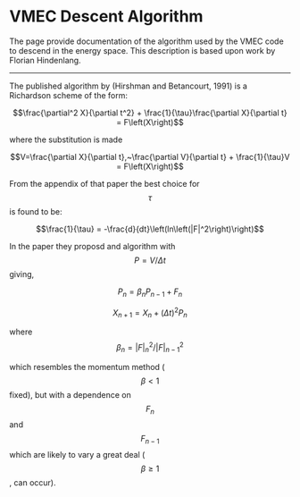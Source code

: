 VMEC Descent Algorithm
==========================

The page provide documentation of the algorithm used by the VMEC code 
to descend in the energy space. This description is based upon work
by Florian Hindenlang.

---

The published algorithm by (Hirshman and Betancourt, 1991) is a
Richardson scheme of the form:

$$\frac{\partial^2 X}{\partial t^2} + \frac{1}{\tau}\frac{\partial X}{\partial t} = F\left(X\right)$$

where the substitution is made

$$V=\frac{\partial X}{\partial t},~\frac{\partial V}{\partial t} + \frac{1}{\tau}V = F\left(X\right)$$

From the appendix of that paper the best choice for $$\tau$$ is found to be:

$$\frac{1}{\tau} = -\frac{d}{dt}\left(ln\left(|F|^2\right)\right)$$

In the paper they proposd and algorithm with $$P=V/\Delta t$$ giving,

$$P_n = \beta_nP_{n-1}+F_n$$

$$X_{n+1} = X_n + \left(\Delta t\right)^2P_n$$

where $$\beta_n=\left|F\right|^2_n/\left|F\right|^2_{n-1}$$

which resembles the momentum method ($$\beta\lt1$$ fixed), but with a 
dependence on $$F_n$$ and $$F_{n-1}$$ which are likely to vary a
great deal ($$\beta\ge 1$$, can occur).